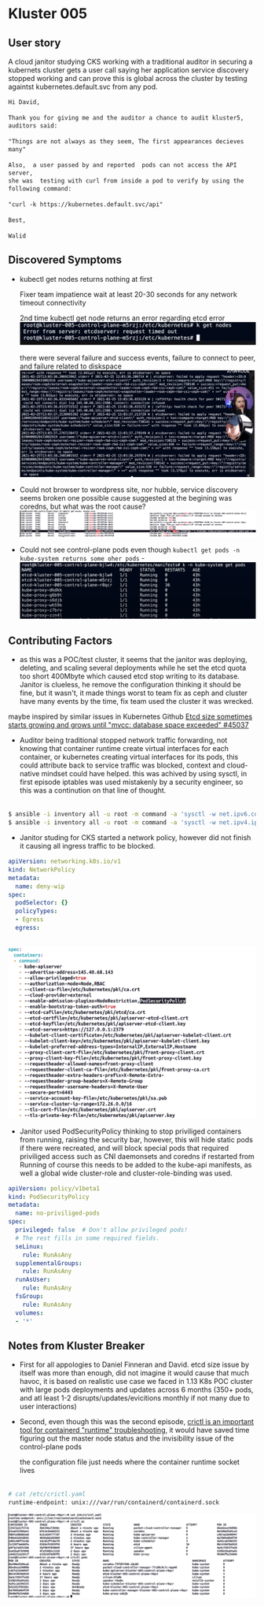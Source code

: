 # Kluster 005
## User story
A cloud janitor studying CKS working with a traditional auditor in securing a kubernets cluster gets a user call saying her application service discovery stopped working and can prove this is global across the cluster by testing againtst kubernetes.default.svc from any pod.

```
Hi David,

Thank you for giving me and the auditor a chance to audit kluster5, auditors said:

"Things are not always as they seem, The first appearances decieves many"

Also,  a user passed by and reported  pods can not access the API server,
she was  testing with curl from inside a pod to verify by using the following command:

"curl -k https://kubernetes.default.svc/api"

Best,

Walid

```
## Discovered Symptoms
- kubectl get nodes returns nothing at first

  Fixer team impatience wait at least 20-30 seconds for any network timeout connectivity

  2nd time kubectl get node returns an error regarding etcd error
    ![etcd time out message when doing kubectl get nodes](etcd-timed-out.png)
    
    there were several failure and success events, failure to connect to peer, and failure related to diskspace
    ![cat /var/log/containers etcd logs](etcd-logs-error.png)

- Could not browser to wordpress site, nor hubble, service discovery seems broken
  one possible cause suggested at the begining was coredns, but what was the root cause?
  ![kubectl get events grepping for coredns](k-get-events-coredns-psp.png)
  
  
- Could not see control-plane pods even though `kubectl get pods -n kube-system returns some oher pods`
-![kubectl get pods -n kube-system](kube-system-get-pods.png)

## Contributing Factors

- as this was a POC/test cluster, it seems that the janitor was deploying, deleting, and scaling several deployments while he set the etcd quota too short 400Mbyte which caused etcd stop writing to its database. Janitor is clueless, he remove the configuration thinking it should be fine, but it wasn't, it made things worst to team fix as ceph and cluster have many events by the time, fix team used the cluster it was wrecked.

maybe inspired by similar issues in Kubernetes Github [Etcd size sometimes starts growing and grows until "mvcc: database space exceeded" #45037](https://github.com/kubernetes/kubernetes/issues/45037)

- Auditor being traditional stopped network traffic forwarding, not knowing that container runtime create virtual interfaces for each container, or kubernetes creating virtual interfaces for its pods, this could attribute back to service traffic was blocked, context and cloud-native mindset could have helped. this was achived by using sysctl, in first episode iptables was used mistakenly by a security engineer, so this was a continution on that line of thought.

```bash

$ ansible -i inventory all -u root -m command -a 'sysctl -w net.ipv6.conf.all.forwarding=1'
$ ansible -i inventory all -u root -m command -a 'sysctl -w net.ipv4.ip_forward=1'

```

- Janitor studing for CKS started a network policy, however did not finish it causing all ingress traffic to be blocked.

```yaml
apiVersion: networking.k8s.io/v1
kind: NetworkPolicy
metadata:
  name: deny-wip
spec:
  podSelector: {}
  policyTypes:
  - Egress
  egress:
  
```

![Kube api manifest psp config](kube-api-psp.png)


- Janitor used PodSecurityPolicy thinking to stop priviliged containers from running, raising the security bar, however, this will hide static pods if there were recreated, and will block special pods that required priviliged access such as CNI daemonsets and coredns if restarted from Running
of course  this needs to be added to the kube-api manifests, as well a global wide cluster-role and cluster-role-binding was used.

```yaml
apiVersion: policy/v1beta1
kind: PodSecurityPolicy
metadata:
  name: no-priviliged-pods
spec:
  privileged: false  # Don't allow privileged pods!
  # The rest fills in some required fields.
  seLinux:
    rule: RunAsAny
  supplementalGroups:
    rule: RunAsAny
  runAsUser:
    rule: RunAsAny
  fsGroup:
    rule: RunAsAny
  volumes:
  - '*'
```

## Notes from Kluster Breaker
- First for all appologies to Daniel Finneran and David. etcd size issue by itself was more than enough, did not imagine it would cause that much havoc, it is based on realistic use case we faced in 1.13 K8s POC cluster with large pods deployments and updates across 6 months (350+ pods, and atl least 1-2 disrupts/updates/evicitions monthly if not many due to user interactions)

- Second, even though this was the second episode, [crictl is an important tool for containerd "runtime" troubleshooting](https://kubernetes.io/docs/tasks/debug-application-cluster/crictl/), it would have saved time figuring out the master node status and the invisibility issue of the control-plane pods
  
  the configuration file just needs where the container runtime socket lives
 ```bash
 
 # cat /etc/crictl.yaml
 runtime-endpoint: unix:///var/run/containerd/containerd.sock
 
 ```
  
  ![crictl config file and ps and pod output](crictl-settings-and-output.png)

